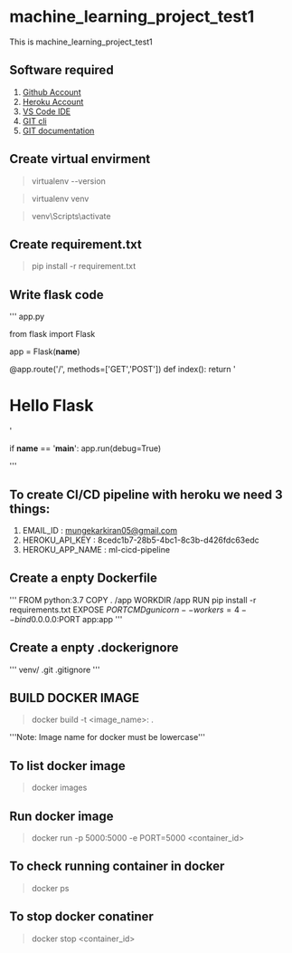 # machine_learning_project_test1
This is machine_learning_project_test1

## Software required

1. [Github Account](https://github.com/)
2. [Heroku Account](https://dashboard.heroku.com/login)
3. [VS Code IDE](https://code.visualstudio.com/download)
4. [GIT cli](https://git-scm.com/downloads)
5. [GIT documentation](https://git-scm.com/docs/gittutorial)

## Create virtual envirment

> virtualenv --version

> virtualenv venv

> venv\Scripts\activate

## Create requirement.txt

> pip install -r requirement.txt

## Write flask code
'''
app.py

from flask import Flask

app = Flask(__name__)

@app.route('/', methods=['GET','POST'])
def index():
    return '<h1>Hello Flask</h1>'

if __name__ == '__main__':
    app.run(debug=True)

'''

## To create CI/CD pipeline with heroku we need 3 things:

1. EMAIL_ID : mungekarkiran05@gmail.com
2. HEROKU_API_KEY : 8cedc1b7-28b5-4bc1-8c3b-d426fdc63edc
3. HEROKU_APP_NAME : ml-cicd-pipeline

## Create a enpty **Dockerfile**
'''
FROM python:3.7
COPY . /app
WORKDIR /app
RUN pip install -r requirements.txt
EXPOSE $PORT
CMD gunicorn --workers=4 --bind 0.0.0.0:$PORT app:app
'''

## Create a enpty **.dockerignore**
'''
venv/
.git
.gitignore
'''

## BUILD DOCKER IMAGE

> docker build -t <image_name>:<tagname> .

'''Note: Image name for docker must be lowercase'''

## To list docker image

> docker images

## Run docker image

> docker run -p 5000:5000 -e PORT=5000 <container_id>

## To check running container in docker

> docker ps

## To stop docker conatiner

> docker stop <container_id>
